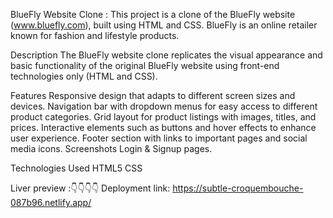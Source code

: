 
BlueFly Website Clone :
This project is a clone of the BlueFly website (www.bluefly.com), built using HTML and CSS. BlueFly is an online retailer known for fashion and lifestyle products.

Description
The BlueFly website clone replicates the visual appearance and basic functionality of the original BlueFly website using front-end technologies only (HTML and CSS).

Features
Responsive design that adapts to different screen sizes and devices.
Navigation bar with dropdown menus for easy access to different product categories.
Grid layout for product listings with images, titles, and prices.
Interactive elements such as buttons and hover effects to enhance user experience.
Footer section with links to important pages and social media icons.
Screenshots
Login & Signup pages.


Technologies Used
HTML5
CSS

Liver preview :👇👇👇👇
Deployment link: https://subtle-croquembouche-087b96.netlify.app/